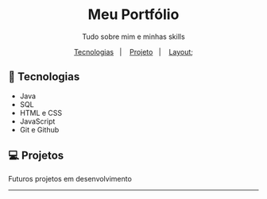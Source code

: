 <h1 align="center"> Meu Portfólio </h1>

<p align="center">
Tudo sobre mim e minhas skills
</p>

<p align="center">
  <a href="#-tecnologias">Tecnologias</a>&nbsp;&nbsp;&nbsp;|&nbsp;&nbsp;&nbsp;
  <a href="#-projeto">Projeto</a>&nbsp;&nbsp;&nbsp;|&nbsp;&nbsp;&nbsp;
  <a href="#-layout">Layout</a>;
</p>

## 🚀 Tecnologias

- Java
- SQL
- HTML e CSS
- JavaScript
- Git e Github

## 💻 Projetos

Futuros projetos em desenvolvimento

---
